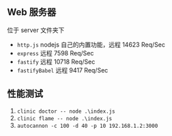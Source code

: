 ## Web 服务器

位于 server 文件夹下

-   `http.js` nodejs 自己的内置功能，远程 14623 Req/Sec
-   `express` 远程 7598 Req/Sec
-   `fastify` 远程 10718 Req/Sec
-   `fastifyBabel` 远程 9417 Req/Sec

## 性能测试

1. `clinic doctor -- node .\index.js`
2. `clinic flame -- node .\index.js`
3. `autocannon -c 100 -d 40 -p 10 192.168.1.2:3000`
